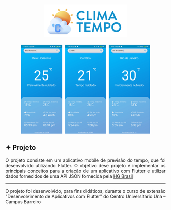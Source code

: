 <h1 align="center"> 
    <img alt="Logo" title="Clima Tempo" src="logo.png" width="260px" />
</h1>


<p align="center">
    <img alt="Telas" title="App" src="telas.png" width="80%"/>
</p>

## ✦ Projeto
<p align="justify">
O projeto consiste em um aplicativo mobile de previsão do tempo, que foi desenvolvido utilizando Flutter. O objetivo dese projeto é implementar os principais conceitos para a criação de um aplicativo com Flutter e utilizar dados fornecidos de uma API JSON fornecida pela <a href="https://hgbrasil.com/status/weather">HG Brasil</a>
</p>

---
<p align="justify">
O projeto foi desenvolvido, para fins didáticos, durante o curso de extensão "Desenvolvimento de Aplicativos com Flutter" do Centro Universitário Una – Campus Barreiro
</p>
